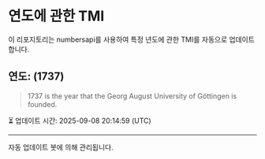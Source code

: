 
# 연도에 관한 TMI

이 리포지토리는 numbersapi를 사용하여 특정 년도에 관한 TMI를 자동으로 업데이트합니다.

## 연도: (1737)
> 1737 is the year that the Georg August University of Göttingen is founded.

⏳ 업데이트 시간: 2025-09-08 20:14:59 (UTC)

---
자동 업데이트 봇에 의해 관리됩니다.
